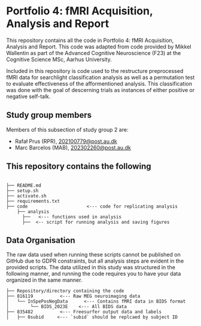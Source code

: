 # Portfolio 4: fMRI Acquisition, Analysis and Report
This repository contains all the code in Portfolio 4: fMRI Acquisition, Analysis and Report. This code was adapted from code provided by Mikkel Wallentin as part of the Advanced Cognitive Neuroscience (F23) at the Cognitive Science MSc, Aarhus University. 

Included in this repository is code used to the restructure preprocessed fMRI data for searchlight classification analysis as well as a permutation test to evaluate effectiveness of the afformentioned analysis. This classification was done with the goal of descerning trials as instances of either positive or negative self-talk.

## Study group members
Members of this subsection of study group 2 are: 

- Rafał Prus (RPR), [202100779@post.au.dk](mailto:202100779@post.au.dk)
- Marc Barcelos (MAB), [202302260@post.au.dk](mailto:202302260@post.au.dk)

## This repository contains the following

```

├── README.md
├── setup.sh
├── activate.sh
├── requirements.txt       
├── code                      <--- code for replicating analysis
    ├── analysis   
      ├──   <--- functions used in analysis
      ├──  <-- script for running analysis and saving figures
```

## Data Organisation
The raw data used when running these scripts cannot be published on GitHub due to GDPR constraints, but all analysis steps are evident in the provided scripts. The data utilized in this study was structured in the following manner, and running the code requires you to have your data organized in the same manner.

````
├── Repository/directory containing the code
├── 816119          <--- Raw MEG neuroimaging data
│   └── InSpePosNegData      <--- Contains fMRI data in BIDS format
│        └── BIDS_2023E    <--- All BIDS data
├── 835482          <--- Freesurfer output data and labels
│   ├── 0subid     <--- `subid` should be replcaed by subject ID
````
